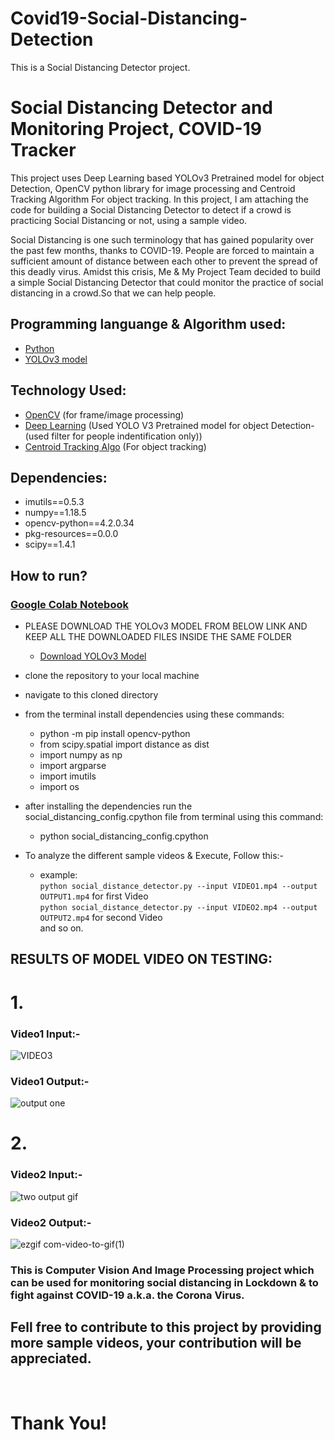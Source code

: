 # Covid19-Social-Distancing-Detection
 This is a Social Distancing Detector project.

# Social Distancing Detector and Monitoring Project, COVID-19 Tracker
This project uses Deep Learning based YOLOv3 Pretrained model for object Detection, OpenCV python library for image processing and Centroid Tracking Algorithm For object  tracking. In this project, I am attaching the code for building a Social Distancing Detector to detect if a crowd is practicing Social Distancing or not, using a sample video.

Social Distancing is one such terminology that has gained popularity over the past few months, thanks to COVID-19. People are forced to maintain a sufficient amount of distance between each other to prevent the spread of this deadly virus. Amidst this crisis, Me & My Project Team decided to build a simple Social Distancing Detector that could monitor the practice of social distancing in a crowd.So that we can help people.

## Programming languange & Algorithm used:
- [Python](https://www.python.org/)
- [YOLOv3 model](https://machinelearningmastery.com/how-to-perform-object-detection-with-yolov3-in-keras/)

## Technology Used:
- [OpenCV](https://opencv.org/) (for frame/image processing)
- [Deep Learning](https://machinelearningmastery.com/what-is-deep-learning/) (Used YOLO V3 Pretrained model for object Detection-(used filter for people indentification only))
- [Centroid Tracking Algo](https://en.wikipedia.org/wiki/Track_algorithm) (For object  tracking)

## Dependencies:
- imutils==0.5.3
- numpy==1.18.5
- opencv-python==4.2.0.34
- pkg-resources==0.0.0
- scipy==1.4.1

## How to run?
### [Google Colab Notebook](https://colab.research.google.com/drive/1R4maYW9mIB1WcKtrvqNdVybC4OacyAMI?usp=sharing)

- PLEASE DOWNLOAD THE YOLOv3 MODEL FROM BELOW LINK AND KEEP ALL THE DOWNLOADED FILES INSIDE THE SAME FOLDER
   - [Download YOLOv3 Model](https://drive.google.com/drive/folders/1s5yXMDwjcUsfX5VxuFFAZrPIjkbiQ7h6)
  
- clone the repository to your local machine
- navigate to this cloned directory
- from the terminal install dependencies using these commands:
  - python -m pip install opencv-python
  - from scipy.spatial import distance as dist
  - import numpy as np
  - import argparse
  - import imutils
  - import os
- after installing the dependencies run the <span>social_distancing_config.cpython</span> file from terminal using this command:
  - python <span>social_distancing_config.cpython</span>
- To analyze the different sample videos & Execute, Follow this:-
  - example: <br/>
    `python social_distance_detector.py --input VIDEO1.mp4 --output OUTPUT1.mp4` for first Video <br/>
    `python social_distance_detector.py --input VIDEO2.mp4 --output OUTPUT2.mp4` for second Video <br/>
    and so on.

## RESULTS OF MODEL VIDEO ON TESTING:

# 1. 

### Video1 Input:-

![VIDEO3](https://user-images.githubusercontent.com/56020385/118154372-97063e80-b434-11eb-82dc-6b6418ea503b.gif)

### Video1 Output:-

![output one](https://user-images.githubusercontent.com/56020385/118194770-8f13c200-b467-11eb-8948-f65c5946fdce.gif)

# 2. 

### Video2 Input:-

![two output gif](https://user-images.githubusercontent.com/56020385/118197367-6a6e1900-b46c-11eb-917c-203be17b8d9e.gif)

### Video2 Output:-

![ezgif com-video-to-gif(1)](https://user-images.githubusercontent.com/56020385/118197688-0bf56a80-b46d-11eb-8ab1-33b052266767.gif)


### This is Computer Vision And Image Processing project which can be used for monitoring social distancing in Lockdown & to fight against COVID-19 a.k.a. the Corona Virus.
## Fell free to contribute to this project by providing more sample videos, your contribution will be appreciated.

<br/>

# Thank You!

